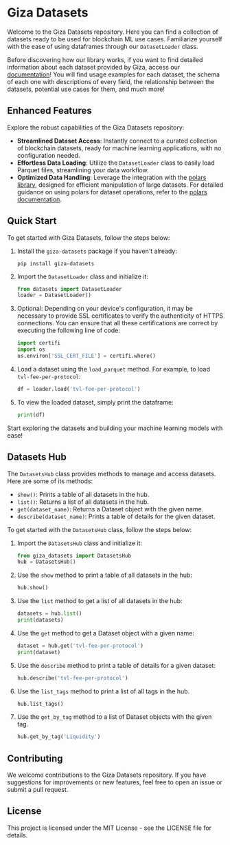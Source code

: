 # Giza Datasets

Welcome to the Giza Datasets repository. Here you can find a collection of datasets ready to be used for blockchain ML use cases. Familiarize yourself with the ease of using dataframes through our `DatasetLoader` class. 

Before discovering how our library works, if you want to find detailed information about each dataset provided by Giza, access our [documentation](https://app.gitbook.com/o/hEO6HqxrZikLvldqIQyx/s/pl74PhvrIKrt4DXJOVTt/welcome/giza-datasets)! You will find usage examples for each dataset, the schema of each one with descriptions of every field, the relationship between the datasets, potential use cases for them, and much more!

## Enhanced Features

Explore the robust capabilities of the Giza Datasets repository:

- **Streamlined Dataset Access**: Instantly connect to a curated collection of blockchain datasets, ready for machine learning applications, with no configuration needed.
- **Effortless Data Loading**: Utilize the `DatasetLoader` class to easily load Parquet files, streamlining your data workflow.
- **Optimized Data Handling**: Leverage the integration with the [polars library](https://www.pola.rs/), designed for efficient manipulation of large datasets. For detailed guidance on using polars for dataset operations, refer to the [polars documentation](https://docs.pola.rs/py-polars/).

## Quick Start

To get started with Giza Datasets, follow the steps below:

1. Install the `giza-datasets` package if you haven't already:
   ```
   pip install giza-datasets
   ```
2. Import the `DatasetLoader` class and initialize it:
   ```python
   from datasets import DatasetLoader
   loader = DatasetLoader()
   ```
3. Optional: Depending on your device's configuration, it may be necessary to provide SSL certificates to verify the authenticity of HTTPS connections. You can ensure that all these certifications are correct by executing the following line of code:
   ```python
   import certifi
   import os
   os.environ['SSL_CERT_FILE'] = certifi.where()
   ```

4. Load a dataset using the `load_parquet` method. For example, to load `tvl-fee-per-protocol`:
   ```python
   df = loader.load('tvl-fee-per-protocol')
   ```
5. To view the loaded dataset, simply print the dataframe:
   ```python
   print(df)
   ```

Start exploring the datasets and building your machine learning models with ease!

## Datasets Hub

The `DatasetsHub` class provides methods to manage and access datasets. Here are some of its methods:

- `show()`: Prints a table of all datasets in the hub.
- `list()`: Returns a list of all datasets in the hub.
- `get(dataset_name)`: Returns a Dataset object with the given name.
- `describe(dataset_name)`: Prints a table of details for the given dataset.

To get started with the `DatasetsHub` class, follow the steps below:

1. Import the `DatasetsHub` class and initialize it:
   ```python
   from giza_datasets import DatasetsHub
   hub = DatasetsHub()
   ```
2. Use the `show` method to print a table of all datasets in the hub:
   ```python
   hub.show()
   ```
3. Use the `list` method to get a list of all datasets in the hub:
   ```python
   datasets = hub.list()
   print(datasets)
   ```
4. Use the `get` method to get a Dataset object with a given name:
   ```python
   dataset = hub.get('tvl-fee-per-protocol')
   print(dataset)
   ```
5. Use the `describe` method to print a table of details for a given dataset:
   ```python
   hub.describe('tvl-fee-per-protocol')
   ```
6. Use the `list_tags` method to print a list of all tags in the hub.
   ```python
   hub.list_tags()
   ```
7. Use the `get_by_tag` method to a list of Dataset objects with the given tag.
   ```python
   hub.get_by_tag('Liquidity')
   ```


## Contributing

We welcome contributions to the Giza Datasets repository. If you have suggestions for improvements or new features, feel free to open an issue or submit a pull request.

## License

This project is licensed under the MIT License - see the LICENSE file for details.
